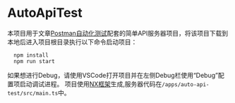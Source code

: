 
# AutoApiTest

本项目用于文章[Postman自动化测试](https://blog.oyxf.top/archives/1617)配套的简单API服务器项目，将该项目下载到本地后进入项目根目录执行以下命令启动项目：

```shell
  npm install
  npm run start
```

如果想进行Debug，请使用VSCode打开项目并在左侧Debug栏使用“Debug”配置项启动调试进程。
项目使用[NX框架](https://nx.dev)生成,服务器代码在```/apps/auto-api-test/src/main.ts```中。

